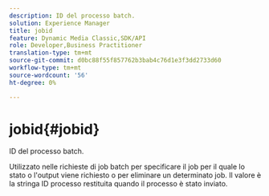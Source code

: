 ```yaml
---
description: ID del processo batch.
solution: Experience Manager
title: jobid
feature: Dynamic Media Classic,SDK/API
role: Developer,Business Practitioner
translation-type: tm+mt
source-git-commit: d0bc88f55f857762b3bab4c76d1e3f3dd2733d60
workflow-type: tm+mt
source-wordcount: '56'
ht-degree: 0%

---
```



# jobid{#jobid}

ID del processo batch.

Utilizzato nelle richieste di job batch per specificare il job per il quale lo stato o l&#39;output viene richiesto o per eliminare un determinato job. Il valore è la stringa ID processo restituita quando il processo è stato inviato.
